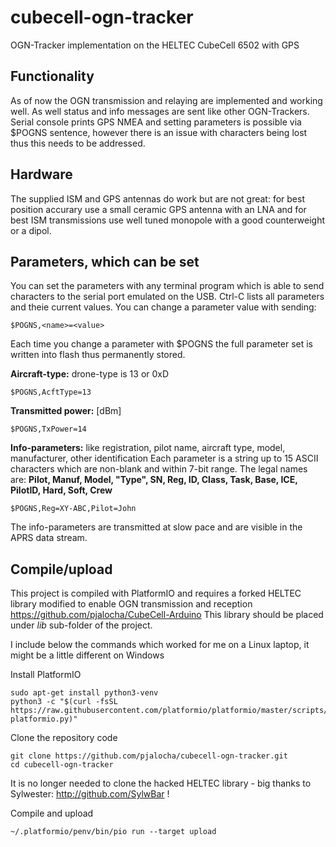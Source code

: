 # cubecell-ogn-tracker
OGN-Tracker implementation on the HELTEC CubeCell 6502 with GPS

## Functionality
As of now the OGN transmission and relaying are implemented and working well.
As well status and info messages are sent like other OGN-Trackers.
Serial console prints GPS NMEA and setting parameters is possible via $POGNS sentence,
however there is an issue with characters being lost thus this needs to be addressed.

## Hardware
The supplied ISM and GPS antennas do work but are not great:
for best position accurary use a small ceramic GPS antenna with an LNA
and for best ISM transmissions use well tuned monopole with a good counterweight or a dipol.

## Parameters, which can be set
You can set the parameters with any terminal program which is able to send characters to the serial port emulated on the USB.
Ctrl-C lists all parameters and theie current values.
You can change a parameter value with sending:
```
$POGNS,<name>=<value>
```
Each time you change a parameter with $POGNS the full parameter set is written into flash thus permanently stored.


**Aircraft-type:** drone-type is 13 or 0xD
```
$POGNS,AcftType=13
```

**Transmitted power:** [dBm]
```
$POGNS,TxPower=14
```

**Info-parameters:** like registration, pilot name, aircraft type, model, manufacturer, other identification
Each parameter is a string up to 15 ASCII characters which are non-blank and within 7-bit range.
The legal names are: **Pilot, Manuf, Model, "Type", SN, Reg, ID, Class, Task, Base, ICE, PilotID, Hard, Soft, Crew**
```
$POGNS,Reg=XY-ABC,Pilot=John
```
The info-parameters are transmitted at slow pace and are visible in the APRS data stream.

## Compile/upload
This project is compiled with PlatformIO and requires a forked HELTEC library
modified to enable OGN transmission and reception https://github.com/pjalocha/CubeCell-Arduino
This library should be placed under <i>lib</i> sub-folder of the project.

I include below the commands which worked for me on a Linux laptop, it might be a little different on Windows

Install PlatformIO
```
sudo apt-get install python3-venv
python3 -c "$(curl -fsSL https://raw.githubusercontent.com/platformio/platformio/master/scripts/get-platformio.py)"
```

Clone the repository code
```
git clone https://github.com/pjalocha/cubecell-ogn-tracker.git
cd cubecell-ogn-tracker
```

It is no longer needed to clone the hacked HELTEC library - big thanks to Sylwester: http://github.com/SylwBar !

Compile and upload
```
~/.platformio/penv/bin/pio run --target upload
```
